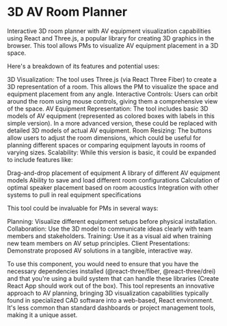# 3D AV Room Planner
Interactive 3D room planner with AV equipment visualization capabilities using React and Three.js, a popular library for creating 3D graphics in the browser. This tool allows PMs to visualize AV equipment placement in a 3D space.

Here's a breakdown of its features and potential uses:

3D Visualization: The tool uses Three.js (via React Three Fiber) to create a 3D representation of a room. This allows the PM to visualize the space and equipment placement from any angle.
Interactive Controls: Users can orbit around the room using mouse controls, giving them a comprehensive view of the space.
AV Equipment Representation: The tool includes basic 3D models of AV equipment (represented as colored boxes with labels in this simple version). In a more advanced version, these could be replaced with detailed 3D models of actual AV equipment.
Room Resizing: The buttons allow users to adjust the room dimensions, which could be useful for planning different spaces or comparing equipment layouts in rooms of varying sizes.
Scalability: While this version is basic, it could be expanded to include features like:

Drag-and-drop placement of equipment
A library of different AV equipment models
Ability to save and load different room configurations
Calculation of optimal speaker placement based on room acoustics
Integration with other systems to pull in real equipment specifications

This tool could be invaluable for PMs in several ways:

Planning: Visualize different equipment setups before physical installation.
Collaboration: Use the 3D model to communicate ideas clearly with team members and stakeholders.
Training: Use it as a visual aid when training new team members on AV setup principles.
Client Presentations: Demonstrate proposed AV solutions in a tangible, interactive way.

To use this component, you would need to ensure that you have the necessary dependencies installed (@react-three/fiber, @react-three/drei) and that you're using a build system that can handle these libraries (Create React App should work out of the box).
This tool represents an innovative approach to AV planning, bringing 3D visualization capabilities typically found in specialized CAD software into a web-based, React environment. It's less common than standard dashboards or project management tools, making it a unique asset.
